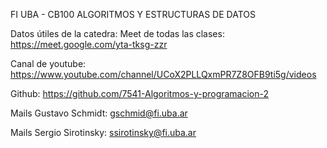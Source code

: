 FI UBA - CB100 ALGORITMOS Y ESTRUCTURAS DE DATOS

Datos útiles de la catedra:
Meet de todas las clases: https://meet.google.com/yta-tksg-zzr

Canal de youtube: https://www.youtube.com/channel/UCoX2PLLQxmPR7Z8OFB9ti5g/videos

Github: https://github.com/7541-Algoritmos-y-programacion-2

Mails Gustavo Schmidt: gschmid@fi.uba.ar

Mails Sergio Sirotinsky: ssirotinsky@fi.uba.ar
